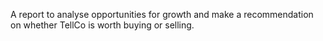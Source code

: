 A report to analyse opportunities for growth and make a recommendation on whether TellCo is worth buying or selling.
